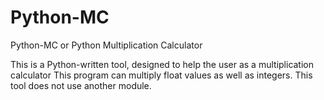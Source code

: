 # Python-MC
Python-MC or Python Multiplication Calculator

This is a Python-written tool, designed to help the user as a multiplication calculator
This program can multiply float values as well as integers.
This tool does not use another module.
